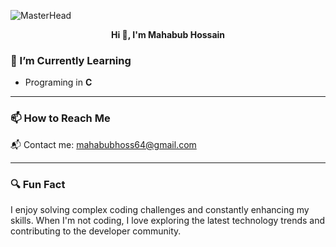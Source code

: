 ![MasterHead](https://cdn.pixabay.com/photo/2019/10/09/07/28/development-4536630_640.png)

<p align="center" style="font-size: px; font-weight: bold;">
    Hi 👋, I'm Mahabub Hossain
</p>

### 🌱 I’m Currently Learning  
- Programing in **C** 

---

### 📫 How to Reach Me  
📬 Contact me: [mahabubhoss64@gmail.com](mailto:mahabubhoss64@gmail.com)

---

### 🔍 Fun Fact  
I enjoy solving complex coding challenges and constantly enhancing my skills. When I'm not coding, I love exploring the latest technology trends and contributing to the developer community.
